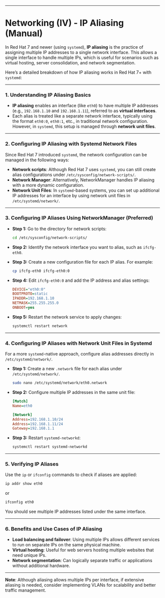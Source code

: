 ___
# Networking (IV) - IP Aliasing (Manual)

In Red Hat 7 and newer (using `systemd`), **IP aliasing** is the practice of assigning multiple IP addresses to a single network interface. This allows a single interface to handle multiple IPs, which is useful for scenarios such as virtual hosting, server consolidation, and network segmentation.

Here’s a detailed breakdown of how IP aliasing works in Red Hat 7+ with `systemd`:

---

### 1. **Understanding IP Aliasing Basics**

   - **IP aliasing** enables an interface (like `eth0`) to have multiple IP addresses (e.g., `192.168.1.10` and `192.168.1.11`), referred to as **virtual interfaces**.
   - Each alias is treated like a separate network interface, typically using the format `eth0:0`, `eth0:1`, etc., in traditional network configuration. However, in `systemd`, this setup is managed through **network unit files**.

---

### 2. **Configuring IP Aliasing with Systemd Network Files**

   Since Red Hat 7 introduced `systemd`, the network configuration can be managed in the following ways:

   - **Network scripts**: Although Red Hat 7 uses `systemd`, you can still create alias configurations under `/etc/sysconfig/network-scripts/`.
   - **Network Manager**: Alternatively, NetworkManager handles IP aliasing with a more dynamic configuration.
   - **Network Unit Files**: In `systemd`-based systems, you can set up additional IP addresses for an interface by using network unit files in `/etc/systemd/network/`.

---

### 3. **Configuring IP Aliases Using NetworkManager (Preferred)**

   - **Step 1:** Go to the directory for network scripts:
     ```bash
     cd /etc/sysconfig/network-scripts/
     ```

   - **Step 2:** Identify the network interface you want to alias, such as `ifcfg-eth0`.

   - **Step 3:** Create a new configuration file for each IP alias. For example:
     ```bash
     cp ifcfg-eth0 ifcfg-eth0:0
     ```

   - **Step 4:** Edit `ifcfg-eth0:0` and add the IP address and alias settings:
     ```ini
     DEVICE="eth0:0"
     BOOTPROTO=static
     IPADDR=192.168.1.10
     NETMASK=255.255.255.0
     ONBOOT=yes
     ```

   - **Step 5:** Restart the network service to apply changes:
     ```bash
     systemctl restart network
     ```

---

### 4. **Configuring IP Aliases with Network Unit Files in Systemd**

For a more `systemd`-native approach, configure alias addresses directly in `/etc/systemd/network/`.

   - **Step 1:** Create a new `.network` file for each alias under `/etc/systemd/network/`.
     ```bash
     sudo nano /etc/systemd/network/eth0.network
     ```

   - **Step 2:** Configure multiple IP addresses in the same unit file:
     ```ini
     [Match]
     Name=eth0

     [Network]
     Address=192.168.1.10/24
     Address=192.168.1.11/24
     Gateway=192.168.1.1
     ```

   - **Step 3:** Restart `systemd-networkd`:
     ```bash
     systemctl restart systemd-networkd
     ```

---

### 5. **Verifying IP Aliases**

Use the `ip` or `ifconfig` commands to check if aliases are applied:

```bash
ip addr show eth0
```

or

```bash
ifconfig eth0
```

You should see multiple IP addresses listed under the same interface.

---

### 6. **Benefits and Use Cases of IP Aliasing**

   - **Load balancing and failover**: Using multiple IPs allows different services to run on separate IPs on the same physical machine.
   - **Virtual hosting**: Useful for web servers hosting multiple websites that need unique IPs.
   - **Network segmentation**: Can logically separate traffic or applications without additional hardware.

---

**Note**: Although aliasing allows multiple IPs per interface, if extensive aliasing is needed, consider implementing VLANs for scalability and better traffic management.


